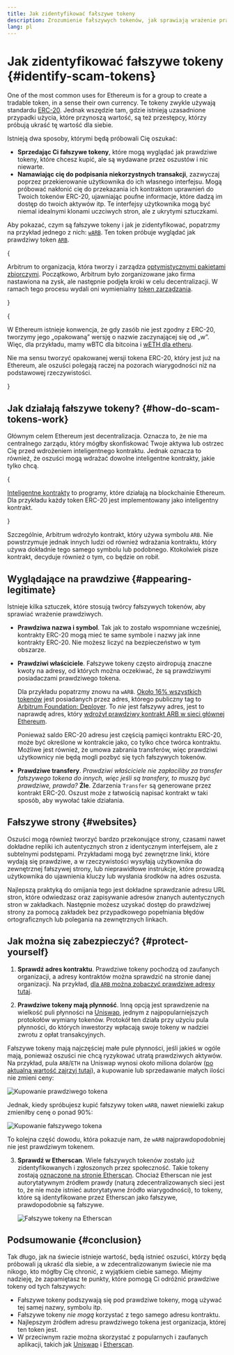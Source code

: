 ```yaml
---
title: Jak zidentyfikować fałszywe tokeny
description: Zrozumienie fałszywych tokenów, jak sprawiają wrażenie prawdziwych i jak ich unikać.
lang: pl
---
```


# Jak zidentyfikować fałszywe tokeny {#identify-scam-tokens}

One of the most common uses for Ethereum is for a group to create a tradable token, in a sense their own currency. Te tokeny zwykle używają standardu [ERC-20](/developers/docs/standards/tokens/erc-20/). Jednak wszędzie tam, gdzie istnieją uzasadnione przypadki użycia, które przynoszą wartość, są też przestępcy, którzy próbują ukraść tę wartość dla siebie.

Istnieją dwa sposoby, którymi będą próbowali Cię oszukać:

- **Sprzedając Ci fałszywe tokeny**, które mogą wyglądać jak prawdziwe tokeny, które chcesz kupić, ale są wydawane przez oszustów i nic niewarte.
- **Namawiając cię do podpisania niekorzystnych transakcji**, zazwyczaj poprzez przekierowanie użytkownika do ich własnego interfejsu. Mogą próbować nakłonić cię do przekazania ich kontraktom uprawnień do Twoich tokenów ERC-20, ujawniając poufne informacje, które dadzą im dostęp do twoich aktywów itp. Te interfejsy użytkownika mogą być niemal idealnymi klonami uczciwych stron, ale z ukrytymi sztuczkami.

Aby pokazać, czym są fałszywe tokeny i jak je zidentyfikować, popatrzmy na przykład jednego z nich: [`wARB`](https://etherscan.io/token/0xb047c8032b99841713b8e3872f06cf32beb27b82). Ten token próbuje wyglądać jak prawdziwy token [`ARB`](https://etherscan.io/address/0xb50721bcf8d664c30412cfbc6cf7a15145234ad1).

{
<ExpandableCard
title="Co to jest ARB?"
contentPreview=''>

Arbitrum to organizacja, która tworzy i zarządza <a href="/developers/docs/scaling/optimistic-rollups/">optymistycznymi pakietami zbiorczymi</a>. Początkowo, Arbitrum było zorganizowane jako firma nastawiona na zysk, ale następnie podjęła kroki w celu decentralizacji. W ramach tego procesu wydali oni wymienialny <a href="/dao/#token-based-membership">token zarządzania</a>.

</ExpandableCard>
}

{
<ExpandableCard
title="Dlaczego fałszywy token jest nazwany wARB?"
contentPreview=''>

W Ethereum istnieje konwencja, że gdy zasób nie jest zgodny z ERC-20, tworzymy jego „opakowaną” wersję o nazwie zaczynającej się od „w”. Więc, dla przykładu, mamy wBTC dla bitcoina i <a href="https://cointelegraph.com/news/what-is-wrapped-ethereum-weth-and-how-does-it-work">wETH dla etheru</a>.

Nie ma sensu tworzyć opakowanej wersji tokena ERC-20, który jest już na Ethereum, ale oszuści polegają raczej na pozorach wiarygodności niż na podstawowej rzeczywistości.

</ExpandableCard>
}

## Jak działają fałszywe tokeny? {#how-do-scam-tokens-work}

Głównym celem Ethereum jest decentralizacja. Oznacza to, że nie ma centralnego zarządu, który mógłby skonfiskować Twoje aktywa lub ostrzec Cię przed wdrożeniem inteligentnego kontraktu. Jednak oznacza to również, że oszuści mogą wdrażać dowolne inteligentne kontrakty, jakie tylko chcą.

{
<ExpandableCard
title="Czym są inteligentne kontrakty?"
contentPreview=''>

<a href="/developers/docs/smart-contracts/">Inteligentne kontrakty</a> to programy, które działają na blockchainie Ethereum. Dla przykładu każdy token ERC-20 jest implementowany jako inteligentny kontrakt.

</ExpandableCard>
}

Szczególnie, Arbitrum wdrożyło kontrakt, który używa symbolu `ARB`. Nie powstrzymuje jednak innych ludzi od również wdrażania kontraktu, który używa dokładnie tego samego symbolu lub podobnego. Ktokolwiek pisze kontrakt, decyduje również o tym, co będzie on robił.

## Wyglądające na prawdziwe {#appearing-legitimate}

Istnieje kilka sztuczek, które stosują twórcy fałszywych tokenów, aby sprawiać wrażenie prawdziwych.

- **Prawdziwa nazwa i symbol**. Tak jak to zostało wspomniane wcześniej, kontrakty ERC-20 mogą mieć te same symbole i nazwy jak inne kontrakty ERC-20. Nie możesz liczyć na bezpieczeństwo w tym obszarze.

- **Prawdziwi właściciele**. Fałszywe tokeny często airdropują znaczne kwoty na adresy, od których można oczekiwać, że są prawdziwymi posiadaczami prawdziwego tokena.

  Dla przykładu popatrzmy znowu na `wARB`. [Około 16% wszystkich tokenów](https://etherscan.io/token/0xb047c8032b99841713b8e3872f06cf32beb27b82?a=0x1c8db745abe3c8162119b9ef2c13864cd1fdd72f) jest posiadanych przez adres, którego publiczny tag to [Arbitrum Foundation: Deployer](https://etherscan.io/address/0x1c8db745abe3c8162119b9ef2c13864cd1fdd72f). To _nie_ jest fałszywy adres, jest to naprawdę adres, który [wdrożył prawdziwy kontrakt ARB w sieci głównej Ethereum](https://etherscan.io/tx/0x242b50ab4fe9896cb0439cfe6e2321d23feede7eeceb31aa2dbb46fc06ed2670).

  Ponieważ saldo ERC-20 adresu jest częścią pamięci kontraktu ERC-20, może być określone w kontrakcie jako, co tylko chce twórca kontraktu. Możliwe jest również, że umowa zabrania transferów, więc prawdziwi użytkownicy nie będą mogli pozbyć się tych fałszywych tokenów.

- **Prawdziwe transfery**. _Prawdziwi właściciele nie zapłaciliby za transfer fałszywego tokena do innych, więc jeśli są transfery, to muszą być prawdziwe, prawda?_ **Źle**. Zdarzenia `Transfer` są generowane przez kontrakt ERC-20. Oszust może z łatwością napisać kontrakt w taki sposób, aby wywołać takie działania.

## Fałszywe strony {#websites}

Oszuści mogą również tworzyć bardzo przekonujące strony, czasami nawet dokładne repliki ich autentycznych stron z identycznym interfejsem, ale z subtelnymi podstępami. Przykładami mogą być zewnętrzne linki, które wydają się prawdziwe, a w rzeczywistości wysyłają użytkownika do zewnętrznej fałszywej strony, lub nieprawidłowe instrukcje, które prowadzą użytkownika do ujawnienia kluczy lub wysłania środków na adres oszusta.

Najlepszą praktyką do omijania tego jest dokładne sprawdzanie adresu URL stron, które odwiedzasz oraz zapisywanie adresów znanych autentycznych stron w zakładkach. Następnie możesz uzyskać dostęp do prawdziwej strony za pomocą zakładek bez przypadkowego popełniania błędów ortograficznych lub polegania na zewnętrznych linkach.

## Jak można się zabezpieczyć? {#protect-yourself}

1. **Sprawdź adres kontraktu**. Prawdziwe tokeny pochodzą od zaufanych organizacji, a adresy kontraktów można sprawdzić na stronie danej organizacji. Na przykład, [dla `ARB` można zobaczyć prawdziwe adresy tutaj](https://docs.arbitrum.foundation/deployment-addresses#token).

2. **Prawdziwe tokeny mają płynność**. Inną opcją jest sprawdzenie na wielkość puli płynności na [Uniswap](https://uniswap.org/), jednym z najpopularniejszych protokołów wymiany tokenów. Protokół ten działa przy użyciu pula płynności, do których inwestorzy wpłacają swoje tokeny w nadziei zwrotu z opłat transakcyjnych.

Fałszywe tokeny mają najczęściej małe pule płynności, jeśli jakieś w ogóle mają, ponieważ oszuści nie chcą ryzykować utratą prawdziwych aktywów. Na przykład, pula `ARB`/`ETH` na Uniswap wynosi około miliona dolarów ([po aktualną wartość zajrzyj tutaj](https://info.uniswap.org/#/pools/0x755e5a186f0469583bd2e80d1216e02ab88ec6ca)), a kupowanie lub sprzedawanie małych ilości nie zmieni ceny:

![Kupowanie prawdziwego tokena](./uniswap-real.png)

Jednak, kiedy spróbujesz kupić fałszywy token `wARB`, nawet niewielki zakup zmieniłby cenę o ponad 90%:

![Kupowanie fałszywego tokena](./uniswap-scam.png)

To kolejna część dowodu, która pokazuje nam, że `wARB` najprawdopodobniej nie jest prawdziwym tokenem.

3. **Sprawdź w Etherscan**. Wiele fałszywych tokenów zostało już zidentyfikowanych i zgłoszonych przez społeczność. Takie tokeny zostają [oznaczone na stronie Etherscan](https://info.etherscan.com/etherscan-token-reputation/). Chociaż Etherscan nie jest autorytatywnym źródłem prawdy (naturą zdecentralizowanych sieci jest to, że nie może istnieć autorytatywne źródło wiarygodności), to tokeny, które są identyfikowane przez Etherscan jako fałszywe, prawdopodobnie są fałszywe.

   ![Fałszywe tokeny na Etherscan](./etherscan-scam.png)

## Podsumowanie {#conclusion}

Tak długo, jak na świecie istnieje wartość, będą istnieć oszuści, którzy będą próbowali ją ukraść dla siebie, a w zdecentralizowanym świecie nie ma nikogo, kto mógłby Cię chronić, z wyjątkiem ciebie samego. Miejmy nadzieję, że zapamiętasz te punkty, które pomogą Ci odróżnić prawdziwe tokeny od tych fałszywych:

- Fałszywe tokeny podszywają się pod prawdziwe tokeny, mogą używać tej samej nazwy, symbolu itp.
- Fałszywe tokeny _nie mogą_ korzystać z tego samego adresu kontraktu.
- Najlepszym źródłem adresu prawdziwego tokena jest organizacja, której ten token jest.
- W przeciwnym razie można skorzystać z popularnych i zaufanych aplikacji, takich jak [Uniswap](https://app.uniswap.org/#/swap) i [Etherscan](https://etherscan.io/).
